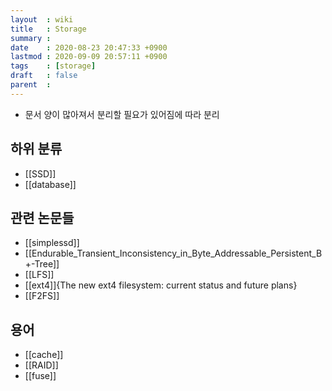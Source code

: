 ```yaml
---
layout  : wiki
title   : Storage
summary : 
date    : 2020-08-23 20:47:33 +0900
lastmod : 2020-09-09 20:57:11 +0900
tags    : [storage]
draft   : false
parent  : 
---
```


 * 문서 양이 많아져서 분리할 필요가 있어짐에 따라 분리

## 하위 분류
 * [[SSD]]
 * [[database]]

 
## 관련 논문들
 * [[simplessd]]
 * [[Endurable_Transient_Inconsistency_in_Byte_Addressable_Persistent_B+-Tree]]
 * [[LFS]]
 * [[ext4]]{The new ext4 filesystem: current status and future plans}
 * [[F2FS]]

## 용어
 * [[cache]]
 * [[RAID]]
 * [[fuse]]

